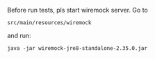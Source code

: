 Before run tests, pls start wiremock server.
Go to 
```agsl
src/main/resources/wiremock
```
and run:
```agsl
java -jar wiremock-jre8-standalone-2.35.0.jar
```